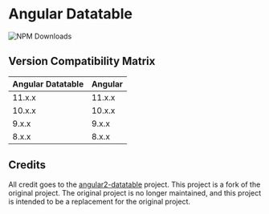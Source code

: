 # Angular Datatable

![NPM Downloads](https://img.shields.io/npm/dy/%40troplabs%2Fangular-datatable?style=flat)

## Version Compatibility Matrix

| Angular Datatable | Angular |
|-------------------|---------|
| 11.x.x            | 11.x.x  |
| 10.x.x            | 10.x.x  |
| 9.x.x             | 9.x.x   |
| 8.x.x             | 8.x.x   |

## Credits

All credit goes to the [angular2-datatable](https://github.com/mariuszfoltak/angular2-datatable) project. This project is a fork of the original project. The original project is no longer maintained, and this project is intended to be a replacement for the original project.
